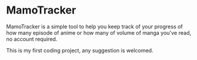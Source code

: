 # MamoTracker

MamoTracker is a simple tool to help you keep track of your progress of how many episode of anime or how many of volume of manga you've read, no account required.

This is my first coding project, any suggestion is welcomed.
